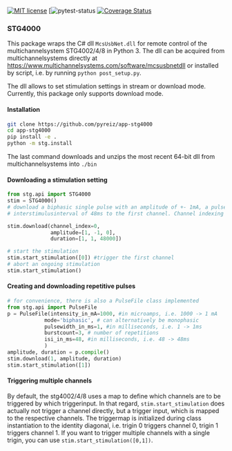  [![MIT license](https://img.shields.io/badge/License-MIT-blue.svg)](https://en.wikipedia.org/wiki/MIT_License) [![pytest-status](https://github.com/pyreiz/ctrl-stg4000/workflows/pytest/badge.svg) [![Coverage Status](https://coveralls.io/repos/github/pyreiz/ctrl-stg4000/badge.svg?branch=master)](https://coveralls.io/github/pyreiz/ctrl-stg4000?branch=master)

### STG4000

This package wraps the C# dll ```McsUsbNet.dll``` for remote control of the multichannelsystem STG4002/4/8 in Python 3. The dll can be acquired from multichannelsystems directly at https://www.multichannelsystems.com/software/mcsusbnetdll or installed by script, i.e. by running ```python post_setup.py```.

The dll allows to set stimulation settings in stream or download mode. Currently, this package only supports download mode.

#### Installation

```bash
git clone https://github.com/pyreiz/app-stg4000
cd app-stg4000
pip install -e .
python -m stg.install
```
The last command downloads and unzips the most recent 64-bit dll from multichannelsystems into ```./bin```

#### Downloading a stimulation setting

```python
from stg.api import STG4000
stim = STG4000()
# download a biphasic single pulse with an amplitude of +- 1mA, a pulsewidth of 1ms and a
# interstimulusinterval of 48ms to the first channel. Channel indexing starts at 0.

stim.download(channel_index=0,
              amplitude=[1, -1, 0],
              duration=[1, 1, 48000])

# start the stimulation
stim.start_stimulation([0]) #trigger the first channel
# abort an ongoing stimulation
stim.start_stimulation()
```
#### Creating and downloading repetitive pulses
```python
# for convenience, there is also a PulseFile class implemented
from stg.api import PulseFile
p = PulseFile(intensity_in_mA=1000, #in microamps, i.e. 1000 -> 1 mA
            mode='biphasic', # can alternatively be monophasic
            pulsewidth_in_ms=1, #in milliseconds, i.e. 1 -> 1ms
            burstcount=3, # number of repetitions
            isi_in_ms=48, #in milliseconds, i.e. 48 -> 48ms
            )
amplitude, duration = p.compile()
stim.download(1, amplitude, duration)
stim.start_stimulation([1])
```
#### Triggering multiple channels

By default, the stg4002/4/8 uses a map to define which channels are to be triggered by which triggerinput. In that regard, ```stim.start_stimulation``` does actually not trigger a channel directly, but a trigger input, which is mapped to the respective channels. The triggermap is initialized during class instantiation to the identity diagonal, i.e. trigin 0 triggers channel 0, trigin 1 triggers channel 1. If you want to trigger multiple channels with a single trigin, you can use ```stim.start_stimulation([0,1])```.
